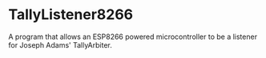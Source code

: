 # TallyListener8266
A program that allows an ESP8266 powered microcontroller to be a listener for Joseph Adams' TallyArbiter.
